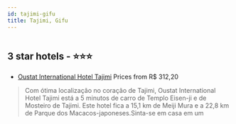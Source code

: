 ```yaml
---
id: tajimi-gifu
title: Tajimi, Gifu
---
```


<center><img src="https://i.travelapi.com/hotels/17000000/16510000/16501400/16501301/16340f1f_z.jpg" alt="" /></center>


##  3 star hotels - ⭐️⭐️⭐️

-    [Oustat International Hotel Tajimi](https://us.hurb.com/hotels/tajimi/oustat-international-hotel-tajimi-HT-D9AB?cmp=18055) Prices from R$ 312,20
   > Com ótima localização no coração de Tajimi, Oustat International Hotel Tajimi está a 5 minutos de carro de Templo Eisen-ji e de Mosteiro de Tajimi.  Este hotel fica a 15,1 km de Meiji Mura e a 22,8 km de Parque dos Macacos-japoneses.Sinta-se em casa em um

